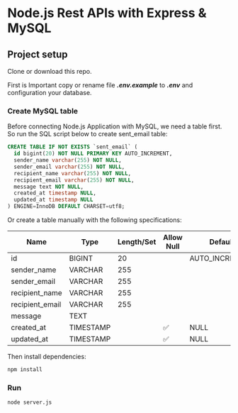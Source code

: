 # Node.js Rest APIs with Express & MySQL

## Project setup

Clone or download this repo.

First is Important copy or rename file ***.env.example*** to ***.env*** and configuration your database.

### Create MySQL table

Before connecting Node.js Application with MySQL, we need a table first.
So run the SQL script below to create sent_email table:

```sql
CREATE TABLE IF NOT EXISTS `sent_email` (
  id bigint(20) NOT NULL PRIMARY KEY AUTO_INCREMENT,
  sender_name varchar(255) NOT NULL,
  sender_email varchar(255) NOT NULL,
  recipient_name varchar(255) NOT NULL,
  recipient_email varchar(255) NOT NULL,
  message text NOT NULL,
  created_at timestamp NULL,
  updated_at timestamp NULL
) ENGINE=InnoDB DEFAULT CHARSET=utf8;
```

Or create a table manually with the following specifications:

| Name            | Type      | Length/Set | Allow Null | Default        |
| --------------- | --------- | ---------- | ---------- | -------------- |
| id              | BIGINT    | 20         |            | AUTO_INCREMENT |
| sender_name     | VARCHAR   | 255        |            |                |
| sender_email    | VARCHAR   | 255        |            |                |
| recipient_name  | VARCHAR   | 255        |            |                |
| recipient_email | VARCHAR   | 255        |            |                |
| message         | TEXT      |            |            |                |
| created_at      | TIMESTAMP |            | ✅         | NULL           |
| updated_at      | TIMESTAMP |            | ✅         | NULL           |

Then install dependencies:

```bash
npm install
```

### Run
```bash
node server.js
```

